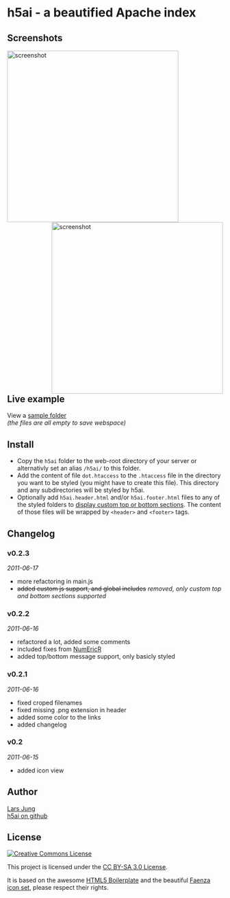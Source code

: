 h5ai - a beautified Apache index
================================

Screenshots
-----------

<a href="http://repo.larsjung.de/screens/h5ai-v0.2.1-details.png" target="_blank" style="float: left">
	<img src="http://repo.larsjung.de/screens/h5ai-v0.2.1-details.png" width="400px" alt="screenshot" title="screenshot"/>
</a>
<a href="http://repo.larsjung.de/screens/h5ai-v0.2.1-icons.png" target="_blank" style="float: right">
	<img src="http://repo.larsjung.de/screens/h5ai-v0.2.1-icons.png" width="400px" alt="screenshot" title="screenshot" />
</a>
<div style="clear: both"/>


Live example
------------

View a [sample folder](http://repo.larsjung.de/h5ai-sample)  
*(the files are all empty to save webspace)*


Install
-------

* Copy the `h5ai` folder to the web-root directory of your server or alternativly set an alias `/h5ai/` to
  this folder.
* Add the content of file `dot.htaccess` to the `.htaccess` file in the directory
  you want to be styled (you might have to create this file). This directory and any subdirectories will be
  styled by h5ai.
* Optionally add `h5ai.header.html` and/or `h5ai.footer.html` files to any of the styled folders to [display custom
  top or bottom sections](http://repo.larsjung.de/h5ai-sample/customize). The content of those files will be wrapped by `<header>` and `<footer>` tags.


Changelog
---------


### v0.2.3
*2011-06-17*

* more refactoring in main.js
* <strike>added custom js support, and global includes</strike> *removed, only custom top and bottom sections supported*


### v0.2.2
*2011-06-16*

* refactored a lot, added some comments
* included fixes from [NumEricR](http://github.com/NumEricR/h5ai)
* added top/bottom message support, only basicly styled


### v0.2.1
*2011-06-16*

* fixed croped filenames
* fixed missing .png extension in header
* added some color to the links
* added changelog


### v0.2
*2011-06-15*

* added icon view


Author
------

[Lars Jung](http://larsjung.de)  
[h5ai on github](http://github.com/larrrs/h5ai)  


License
-------

<a rel="license" href="http://creativecommons.org/licenses/by-sa/3.0/"><img alt="Creative Commons License" style="border-width:0" src="http://i.creativecommons.org/l/by-sa/3.0/88x31.png" /></a>

This project is licensed under the [CC BY-SA 3.0 License](http://creativecommons.org/licenses/by-sa/3.0/).


It is based on the awesome [HTML5 Boilerplate](http://html5boilerplate.com) and the beautiful
[Faenza icon set](http://tiheum.deviantart.com/art/Faenza-Icons-173323228), please respect their rights.


